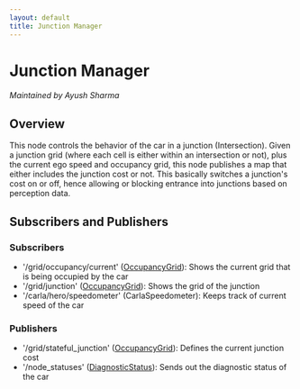```yaml
---
layout: default
title: Junction Manager
---
```


# Junction Manager
*Maintained by Ayush Sharma*

## Overview
This node controls the behavior of the car in a junction (Intersection). Given a junction grid (where each cell is either within an intersection or not), plus the current ego speed and occupancy grid, this node publishes a map that either includes the junction cost or not. This basically switches a junction's cost on or off, hence allowing or blocking entrance into junctions based on perception data.

## Subscribers and Publishers

### Subscribers
*   '/grid/occupancy/current' ([OccupancyGrid](https://docs.ros2.org/foxy/api/nav_msgs/msg/OccupancyGrid.html)): Shows the current grid that is being occupied by the car
*   '/grid/junction' ([OccupancyGrid](https://docs.ros2.org/foxy/api/nav_msgs/msg/OccupancyGrid.html)): Shows the grid of the junction
*   '/carla/hero/speedometer' (CarlaSpeedometer): Keeps track of current speed of the car

### Publishers
*   '/grid/stateful_junction' ([OccupancyGrid](https://docs.ros2.org/foxy/api/nav_msgs/msg/OccupancyGrid.html)): Defines the current junction cost
*   '/node_statuses' ([DiagnosticStatus](https://docs.ros2.org/galactic/api/diagnostic_msgs/msg/DiagnosticStatus.html)): Sends out the diagnostic status of the car

